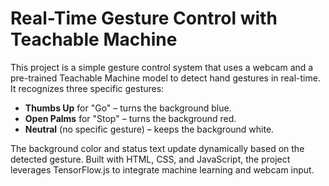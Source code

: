 # Real-Time Gesture Control with Teachable Machine

This project is a simple gesture control system that uses a webcam and a pre-trained Teachable Machine model to detect hand gestures in real-time. It recognizes three specific gestures: 

- **Thumbs Up** for "Go" – turns the background blue.
- **Open Palms** for "Stop" – turns the background red.
- **Neutral** (no specific gesture) – keeps the background white.

The background color and status text update dynamically based on the detected gesture. Built with HTML, CSS, and JavaScript, the project leverages TensorFlow.js to integrate machine learning and webcam input.
